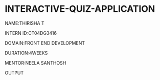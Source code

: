 # INTERACTIVE-QUIZ-APPLICATION
NAME:THIRISHA T

INTERN ID:CT04DG3416

DOMAIN:FRONT END DEVELOPMENT

DURATION:4WEEKS

MENTOR:NEELA SANTHOSH

OUTPUT

